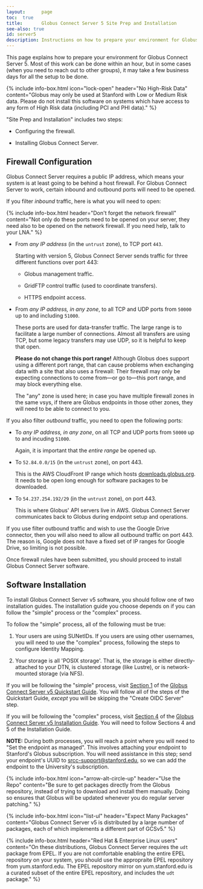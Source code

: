```yaml
---
layout:      page
toc:  true
title:       Globus Connect Server 5 Site Prep and Installation
see-also: true
id: server5
description: Instructions on how to prepare your environment for Globus Connect Server 5.
---
```



This page explains how to prepare your environment for Globus Connect Server 5.
Most of this work can be done within an hour, but in some cases (when you need
to reach out to other groups), it may take a few business days for all the
setup to be done.

{% include info-box.html
   icon="lock-open"
   header="No High-Risk Data"
   content="Globus may only be used at Stanford with Low or Medium Risk data.
   Please do not install this software on systems which have access to any form
   of High Risk data (including PCI and PHI data)."
%}

"Site Prep and Installation" includes two steps:

* Configuring the firewall.

* Installing Globus Connect Server.

## Firewall Configuration

Globus Connect Server requires a public IP address, which means your system is
at least going to be behind a host firewall.  For Globus Connect Server to
work, certain inbound and outbound ports will need to be opened.

If you filter _inbound_ traffic, here is what you will need to open:

{% include info-box.html
   header="Don't forget the network firewall"
   content="Not only do these ports need to be opened on your server, they need
   also to be opened on the network firewall.  If you need help, talk to your
   LNA."
%}

* From _any IP address_ (in the `untrust` zone), to TCP port `443`.

  Starting with version 5, Globus Connect Server sends traffic for three
  different functions over port 443:

  * Globus management traffic.

  * GridFTP control traffic (used to coordinate transfers).

  * HTTPS endpoint access.

* From _any IP address, in any zone_, to all TCP and UDP ports from `50000` up
  to and including `51000`.

  These ports are used for data-transfer traffic.  The large range is to
  facilitate a large number of connections.  Almost all transfers are using
  TCP, but some legacy transfers may use UDP, so it is helpful to keep that
  open.

  **Please do not change this port range!**  Although Globus does support using
  a different port range, that can cause problems when exchanging data with a
  site that also uses a firewall: Their firewall may only be expecting
  connections to come from—or go to—this port range, and may block
  everything else.

  The "any" zone is used here; in case you have multiple firewall zones in the
  same vsys, if there are Globus endpoints in those other zones, they will need
  to be able to connect to you.

If you also filter _outbound_ traffic, you need to open the following ports:

* To _any IP address, in any zone_, on all TCP and UDP ports from `50000` up to
  and incuding `51000`.

  Again, it is important that the _entire range_ be opened up.

* To `52.84.0.0/15` (in the `untrust` zone), on port 443.

  This is the AWS CloudFront IP range which hosts
  [downloads.globus.org](https://downloads.globus.org).  It needs to be open
  long enough for software packages to be downloaded.

* To `54.237.254.192/29` (in the `untrust` zone), on port 443.

  This is where Globus' API servers live in AWS.  Globus Connect Server
  communicates back to Globus during endpoint setup and operations.

If you use filter outbound traffic and wish to use the Google Drive connector,
then you will also need to allow all outbound traffic on port 443.  The reason
is, Google does not have a fixed set of IP ranges for Google Drive, so limiting
is not possible.

Once firewall rules have been submitted, you should proceed to install Globus
Connect Server software.

## Software Installation

To install Globus Connect Server v5 software, you should follow one of two
installation guides.  The installation guide you choose depends on if you can
follow the "simple" process or the "complex" process.

To follow the "simple" process, all of the following must be true:

1. Your users are using SUNetIDs.  If you users are using other usernames, you
   will need to use the "complex" process, following the steps to configure
   Identity Mapping.

2. Your storage is all 'POSIX storage'.  That is, the storage is either
   directly-attached to your DTN, is clustered storage (like Lustre), or is
   network-mounted storage (via NFS).

If you will be following the "simple" process, visit [Section
1](https://docs.globus.org/globus-connect-server/v5.4/quickstart/#gcsv5-install)
of the [Globus Connect Server v5 Quickstart
Guide](https://docs.globus.org/globus-connect-server/v5.4/quickstart/).  You
will follow all of the steps of the Quickstart Guide, *except* you will be
skipping the "Create OIDC Server" step.

If you will be following the "complex" process, visit [Section
4](https://docs.globus.org/globus-connect-server/v5.4/#install_section) of the
[Globus Connect Server v5 Installation
Guide](https://docs.globus.org/globus-connect-server/v5.4/).  You will need to
follow Sections 4 and 5 of the Installation Guide.

**NOTE:** During both processes, you will reach a point where you will need to
"Set the endpoint as managed".  This involves attaching your endpoint to
Stanford's Globus subscription.  You will need assistance in this step; send
your endpoint's UUID to
[srcc-support@stanford.edu](mailto:srcc-support@stanford.edu), so we can add
the endpoint to the University's subscription.

{% include info-box.html
   icon="arrow-alt-circle-up"
   header="Use the Repo"
   content="Be sure to get packages directly from the Globus repository, instead of trying to download and install them manually.  Doing so ensures that Globus will be updated whenever you do regular server patching."
%}

{% include info-box.html
   icon="list-ul"
   header="Expect Many Packages"
   content="Globus Connect Server v5 is distributed by a large number of packages, each of which implements a different part of GCSv5."
%}

{% include info-box.html
   header="Red Hat & Enterprise Linux users"
   content="On these distributions, Globus Connect Server requires the `udt` package from EPEL.  If you are not comfortable enabling the entire EPEL repository on your system, you should use the appropraite EPEL repository from yum.stanford.edu.  The EPEL repository mirror on yum.stanford.edu is a curated subset of the entire EPEL repository, and includes the `udt` package."
%}
